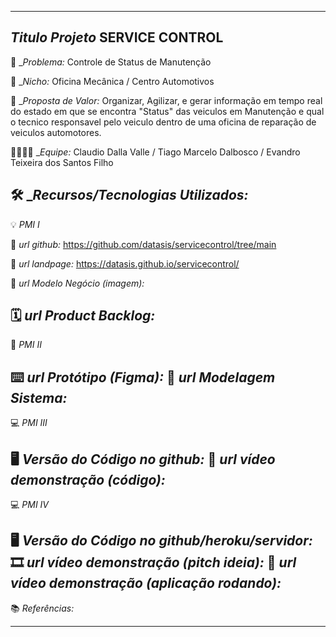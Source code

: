 ----------------------------------
*Titulo Projeto*  SERVICE CONTROL 
----------------------------------
🙁 _*Problema:* Controle de Status de Manutenção

🙂 _*Nicho:* Oficina Mecânica / Centro Automotivos

🎁 _*Proposta de Valor:* Organizar, Agilizar, e gerar informação em tempo real do estado em que se encontra "Status" das veiculos em Manutenção e qual o tecnico responsavel pelo veiculo dentro de uma oficina de reparação de veiculos automotores.

🧑‍💻👩‍💻 _*Equipe:* Claudio Dalla Valle / Tiago Marcelo Dalbosco / Evandro Teixeira dos Santos Filho

🛠️ _*Recursos/Tecnologias Utilizados:* 
-------------------
💡 *PMI I*

🔗 _*url github:*_
https://github.com/datasis/servicecontrol/tree/main

🛬 _*url landpage:*_
https://datasis.github.io/servicecontrol/

🤝 _*url Modelo Negócio (imagem):*_

🗓️ _*url Product Backlog:*_
-------------------
📲 *PMI II*

⌨️ _*url Protótipo (Figma):*_
📝 _*url Modelagem Sistema:*_
-------------------
💻 *PMI III*

🖥️ _*Versão do Código no github:*_
🎥 _*url vídeo demonstração (código):*_
-------------------
💻 *PMI IV*

🖥️ _*Versão do Código no github/heroku/servidor:*_
🎞️ _*url vídeo demonstração (pitch ideia):*_
🎥 _*url vídeo demonstração (aplicação rodando):*_
-------------------
📚 *Referências:*

-------------------
